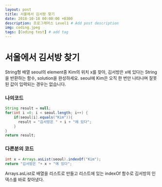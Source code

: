 ```yaml
---
layout: post
title: 서울에서 김서방 찾기
date: 2018-10-18 00:00:00 +0300
description: 프로그래머스 Level1 # Add post description
img: coding.jpeg
tags: [Coding test] # add tag
---
```



# 서울에서 김서방 찾기
String형 배열 seoul의 element중 Kim의 위치 x를 찾아, 김서방은 x에 있다는 String을 반환하는 함수, solution을 완성하세요. seoul에 Kim은 오직 한 번만 나타나며 잘못된 값이 입력되는 경우는 없습니다.

### 나의코드
~~~java
String result = null;
for(int i =0; i < seoul.length; i++) {
    if(seoul[i].equals("Kim")){
      result = "김서방은 " + i + "에 있다";
    }
}
return result;
~~~
### 다른분의 코드
~~~java
int x = Arrays.asList(seoul).indexOf("Kim");
return "김서방은 "+ x + "에 있다";
~~~
Arrays.asList로 배열을 리스트로 만들고 리스트에 있는 indexOf 함수로 김서방의 인덱스를 바로 찾아냈다.
